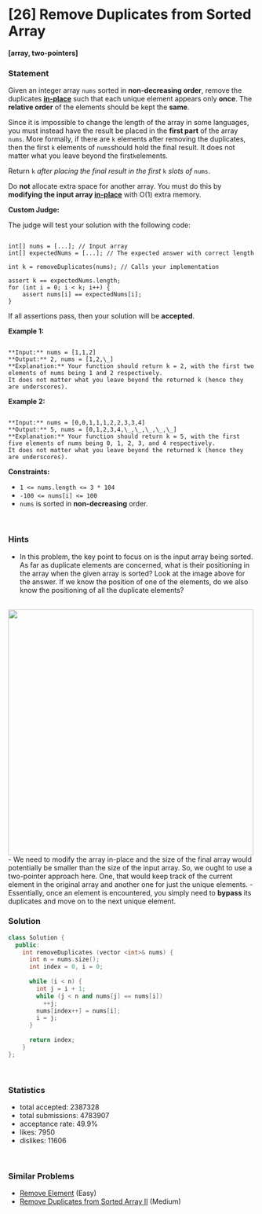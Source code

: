 # [26] Remove Duplicates from Sorted Array

**[array, two-pointers]**

### Statement

Given an integer array `nums` sorted in **non-decreasing order**, remove the duplicates [**in-place**](https://en.wikipedia.org/wiki/In-place_algorithm) such that each unique element appears only **once**. The **relative order** of the elements should be kept the **same**.

Since it is impossible to change the length of the array in some languages, you must instead have the result be placed in the **first part** of the array `nums`. More formally, if there are `k` elements after removing the duplicates, then the first `k` elements of `nums`should hold the final result. It does not matter what you leave beyond the first`k`elements.

Return `k` *after placing the final result in the first* `k` *slots of* `nums`.

Do **not** allocate extra space for another array. You must do this by **modifying the input array [in-place](https://en.wikipedia.org/wiki/In-place_algorithm)** with O(1) extra memory.

**Custom Judge:**

The judge will test your solution with the following code:


```

int[] nums = [...]; // Input array
int[] expectedNums = [...]; // The expected answer with correct length

int k = removeDuplicates(nums); // Calls your implementation

assert k == expectedNums.length;
for (int i = 0; i < k; i++) {
    assert nums[i] == expectedNums[i];
}

```


If all assertions pass, then your solution will be **accepted**.


**Example 1:**

```

**Input:** nums = [1,1,2]
**Output:** 2, nums = [1,2,\_]
**Explanation:** Your function should return k = 2, with the first two elements of nums being 1 and 2 respectively.
It does not matter what you leave beyond the returned k (hence they are underscores).

```

**Example 2:**

```

**Input:** nums = [0,0,1,1,1,2,2,3,3,4]
**Output:** 5, nums = [0,1,2,3,4,\_,\_,\_,\_,\_]
**Explanation:** Your function should return k = 5, with the first five elements of nums being 0, 1, 2, 3, and 4 respectively.
It does not matter what you leave beyond the returned k (hence they are underscores).

```

**Constraints:**
* `1 <= nums.length <= 3 * 104`
* `-100 <= nums[i] <= 100`
* `nums` is sorted in **non-decreasing** order.


<br>

### Hints

- In this problem, the key point to focus on is the input array being sorted. As far as duplicate elements are concerned, what is their positioning in the array when the given array is sorted? Look at the image above for the answer. If we know the position of one of the elements, do we also know the positioning of all the duplicate elements?

<br>
<img src="https://assets.leetcode.com/uploads/2019/10/20/hint_rem_dup.png" width="500"/>
- We need to modify the array in-place and the size of the final array would potentially be smaller than the size of the input array. So, we ought to use a two-pointer approach here. One, that would keep track of the current element in the original array and another one for just the unique elements.
- Essentially, once an element is encountered, you simply need to <b>bypass</b> its duplicates and move on to the next unique element.

<br>

### Solution

```cpp
class Solution {
  public:
    int removeDuplicates (vector <int>& nums) {
      int n = nums.size();
      int index = 0, i = 0;
      
      while (i < n) {
        int j = i + 1;
        while (j < n and nums[j] == nums[i])
          ++j;
        nums[index++] = nums[i];
        i = j;
      }
      
      return index;
    }
};
```

<br>

### Statistics

- total accepted: 2387328
- total submissions: 4783907
- acceptance rate: 49.9%
- likes: 7950
- dislikes: 11606

<br>

### Similar Problems

- [Remove Element](https://leetcode.com/problems/remove-element) (Easy)
- [Remove Duplicates from Sorted Array II](https://leetcode.com/problems/remove-duplicates-from-sorted-array-ii) (Medium)
